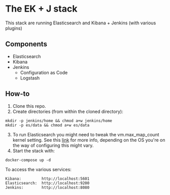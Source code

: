 # The EK + J stack

This stack are running Elasticsearch and Kibana + Jenkins (with various plugins)

## Components

* Elasticsearch
* Kibana
* Jenkins
  * Configuration as Code
  * Logstash

## How-to

1. Clone this repo.
2. Create directories (from within the cloned directory):
```
mkdir -p jenkins/home && chmod a+w jenkins/home
mkdir -p es/data && chmod a+w es/data
```
3. To run Elasticsearch you might need to tweak the vm.max_map_count kernel setting. See this [link](https://www.elastic.co/guide/en/elasticsearch/reference/current/vm-max-map-count.html) for more info, depending on the OS you're on the way of configuring this might vary.
4. Start the stack with:
```
docker-compose up -d
```

To access the various services:
```
Kibana:         http://localhost:5601
Elasticsearch:  http://localhost:9200
Jenkins:        http://localhost:8080
```
